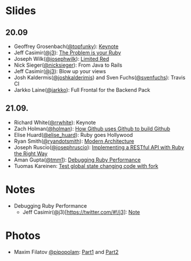 # Slides

## 20.09

* Geoffrey Grosenbach([@topfunky](https://twitter.com/#!/topfunky)): [Keynote]()
* Jeff Casimir([@j3](https://twitter.com/#!/j3)): [The Problem is your Ruby](https://gist.github.com/1214611)
* Joseph Wilk([@josephwilk](https://twitter.com/#!/josephwilk)): [Limited Red](http://www.slideshare.net/mobile/josephwilk/frozenrails2011)
* Nick Sieger([@nicksieger](https://twitter.com/#!/nicksieger)): From Java to Rails
* Jeff Casimir([@j3](https://twitter.com/#!/j3)): Blow up your views
* Josh Kaldermis([@joshkalderimis](https://twitter.com/#!/joshkalderimis)) and Sven Fuchs([@svenfuchs](https://twitter.com/#!/svenfuchs)): Travis CI
* Jarkko Laine([@jarkko](https://twitter.com/#!/jarkko)): Full Frontal for the Backend Pack

## 21.09.

* Richard White([@rrwhite](https://twitter.com/#!/rrwhite)): Keynote
* Zach Holman([@holman](https://twitter.com/#!/holman)): [How Github uses Github to build Github](http://zachholman.com/talk/how-github-uses-github-to-build-github)
* Elise Huard([@elise\_huard](https://twitter.com/#!/elise_huard)): Ruby goes Hollywood
* Ryan Smith([@ryandotsmith](https://twitter.com/#!/ryandotsmith)): [Modern Architecture](http://dl.dropbox.com/u/1579953/talks/modern_architecture.pdf)
* Joseph Ruscio([@josephruscio](https://twitter.com/#!/josephruscio)): [Implementing a RESTful API with Ruby the Right Way](http://speakerdeck.com/u/josephruscio/p/implementing-a-restful-api-with-ruby)
* Aman Gupta([@tmm1](https://twitter.com/#!/tmm1)): [Debugging Ruby Performance](http://speakerdeck.com/u/tmm1/p/debugging-ruby-performance)
* Tuomas Kareinen: [Test global state changing code with fork](https://gist.github.com/1232111)

# Notes

* Debugging Ruby Performance
  * Jeff Casimir(@j3)[https://twitter.com/#!/j3]: [Note](https://gist.github.com/1232030)

# Photos

* Maxim Filatov [@pipopolam](https://twitter.com/#!/pipopolam): [Part1](http://t.co/abc0qWpm) and [Part2](http://bit.ly/rrCLdz)
